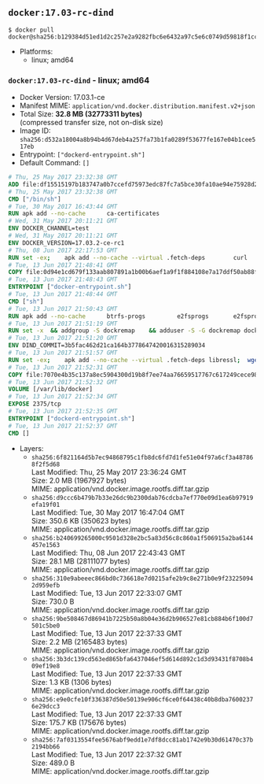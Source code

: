 ## `docker:17.03-rc-dind`

```console
$ docker pull docker@sha256:b129384d51ed1d2c257e2a9282fbc6e6432a97c5e6c0749d59818f1cc2081174
```

-	Platforms:
	-	linux; amd64

### `docker:17.03-rc-dind` - linux; amd64

-	Docker Version: 17.03.1-ce
-	Manifest MIME: `application/vnd.docker.distribution.manifest.v2+json`
-	Total Size: **32.8 MB (32773311 bytes)**  
	(compressed transfer size, not on-disk size)
-	Image ID: `sha256:d532a18004a8b94b4d67deb4a257fa73b1fa0289f53677fe167e04b1cee517eb`
-	Entrypoint: `["dockerd-entrypoint.sh"]`
-	Default Command: `[]`

```dockerfile
# Thu, 25 May 2017 23:32:38 GMT
ADD file:df15515197b183747a0b7ccefd75973edc87fc7a5bce30fa10ae94e75928d25c in / 
# Thu, 25 May 2017 23:32:38 GMT
CMD ["/bin/sh"]
# Tue, 30 May 2017 16:43:44 GMT
RUN apk add --no-cache 		ca-certificates
# Wed, 31 May 2017 20:11:21 GMT
ENV DOCKER_CHANNEL=test
# Wed, 31 May 2017 20:11:21 GMT
ENV DOCKER_VERSION=17.03.2-ce-rc1
# Thu, 08 Jun 2017 22:17:53 GMT
RUN set -ex; 	apk add --no-cache --virtual .fetch-deps 		curl 		tar 	; 		apkArch="$(apk --print-arch)"; 	case "$apkArch" in 		x86_64) dockerArch='x86_64' ;; 		*) echo >&2 "error: unsupported architecture ($apkArch)"; exit 1 ;;	esac; 		if ! curl -fL -o docker.tgz "https://download.docker.com/linux/static/${DOCKER_CHANNEL}/${dockerArch}/docker-${DOCKER_VERSION}-${dockerArch}.tgz"; then 		if ! curl -fL -o docker.tgz "https://download.docker.com/linux/static/${DOCKER_CHANNEL}/${dockerArch}/docker-${DOCKER_VERSION}.tgz"; then 			echo >&2 "error: failed to download 'docker-${DOCKER_VERSION}' from '${DOCKER_CHANNEL}' for '${dockerArch}'"; 			exit 1; 		fi; 	fi; 		tar --extract 		--file docker.tgz 		--strip-components 1 		--directory /usr/local/bin/ 	; 	rm docker.tgz; 		apk del .fetch-deps; 		dockerd -v; 	docker -v
# Tue, 13 Jun 2017 21:48:41 GMT
COPY file:0d94e1cd679f133aab807891a1b00b6aef1a9f1f884108e7a17ddf50ab88f1fb in /usr/local/bin/ 
# Tue, 13 Jun 2017 21:48:43 GMT
ENTRYPOINT ["docker-entrypoint.sh"]
# Tue, 13 Jun 2017 21:48:44 GMT
CMD ["sh"]
# Tue, 13 Jun 2017 21:50:43 GMT
RUN apk add --no-cache 		btrfs-progs 		e2fsprogs 		e2fsprogs-extra 		iptables 		xfsprogs 		xz
# Tue, 13 Jun 2017 21:51:19 GMT
RUN set -x 	&& addgroup -S dockremap 	&& adduser -S -G dockremap dockremap 	&& echo 'dockremap:165536:65536' >> /etc/subuid 	&& echo 'dockremap:165536:65536' >> /etc/subgid
# Tue, 13 Jun 2017 21:51:20 GMT
ENV DIND_COMMIT=3b5fac462d21ca164b3778647420016315289034
# Tue, 13 Jun 2017 21:51:57 GMT
RUN set -ex; 	apk add --no-cache --virtual .fetch-deps libressl; 	wget -O /usr/local/bin/dind "https://raw.githubusercontent.com/docker/docker/${DIND_COMMIT}/hack/dind"; 	chmod +x /usr/local/bin/dind; 	apk del .fetch-deps
# Tue, 13 Jun 2017 21:52:31 GMT
COPY file:7070e4b35c137a8ec5904300d19b8f7ee74aa76659517767c617249cece98a4a in /usr/local/bin/ 
# Tue, 13 Jun 2017 21:52:32 GMT
VOLUME [/var/lib/docker]
# Tue, 13 Jun 2017 21:52:34 GMT
EXPOSE 2375/tcp
# Tue, 13 Jun 2017 21:52:35 GMT
ENTRYPOINT ["dockerd-entrypoint.sh"]
# Tue, 13 Jun 2017 21:52:37 GMT
CMD []
```

-	Layers:
	-	`sha256:6f821164d5b7ec94868795c1fb8dc6fd7d1fe51e04f97a6cf3a487868f2f5d68`  
		Last Modified: Thu, 25 May 2017 23:36:24 GMT  
		Size: 2.0 MB (1967927 bytes)  
		MIME: application/vnd.docker.image.rootfs.diff.tar.gzip
	-	`sha256:d9ccc6b479b7b33e26dc9b2300dab76cdcba7ef770e09d1ea6b97919efa19f01`  
		Last Modified: Tue, 30 May 2017 16:47:04 GMT  
		Size: 350.6 KB (350623 bytes)  
		MIME: application/vnd.docker.image.rootfs.diff.tar.gzip
	-	`sha256:b240699265000c9501d328e2bc5a83d56c8c860a1f506915a2ba6144457e1563`  
		Last Modified: Thu, 08 Jun 2017 22:43:43 GMT  
		Size: 28.1 MB (28111077 bytes)  
		MIME: application/vnd.docker.image.rootfs.diff.tar.gzip
	-	`sha256:310e9abeeec866bd0c736618e7d0215afe2b9c8e271b0e9f232250942d959efb`  
		Last Modified: Tue, 13 Jun 2017 22:33:07 GMT  
		Size: 730.0 B  
		MIME: application/vnd.docker.image.rootfs.diff.tar.gzip
	-	`sha256:9be508467d86941b7225b50a8b04e36d2b906527e81cb884b6f100d7501c5be0`  
		Last Modified: Tue, 13 Jun 2017 22:37:33 GMT  
		Size: 2.2 MB (2165483 bytes)  
		MIME: application/vnd.docker.image.rootfs.diff.tar.gzip
	-	`sha256:3b3dc139cd563ed865bfa6437046ef5d614d892c1d3d93431f8708b409ef19e8`  
		Last Modified: Tue, 13 Jun 2017 22:37:33 GMT  
		Size: 1.3 KB (1306 bytes)  
		MIME: application/vnd.docker.image.rootfs.diff.tar.gzip
	-	`sha256:e9e0cfe10f336387d50e50139e906cf6ce0f64438c40b8dba76002376e29dcc3`  
		Last Modified: Tue, 13 Jun 2017 22:37:33 GMT  
		Size: 175.7 KB (175676 bytes)  
		MIME: application/vnd.docker.image.rootfs.diff.tar.gzip
	-	`sha256:7af0313554fee5676abf9edd1e7df8dcc81ab1742e9b30d61470c37b2194bb66`  
		Last Modified: Tue, 13 Jun 2017 22:37:32 GMT  
		Size: 489.0 B  
		MIME: application/vnd.docker.image.rootfs.diff.tar.gzip
